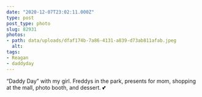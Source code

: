 ```yaml
---
date: "2020-12-07T23:02:11.000Z"
type: post 
post_type: photo
slug: 82931
photos: 
- path: data/uploads/dfaf174b-7a86-4131-a839-d73ab811afab.jpeg
  alt: 
tags: 
- Reagan
- daddyday
---
```

“Daddy Day” with my girl. Freddys in the park, presents for mom, shopping at the mall, photo booth, and dessert. 💕
